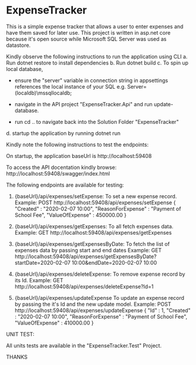 # ExpenseTracker
This is a simple expense tracker that allows a user to enter expenses and have them saved for later use. This project is written in asp.net core because it's open source while Microsoft SQL Server was used as datastore.


Kindly observe the following instructions to run the application using CLI
a. Run dotnet restore to install dependencies
b. Run dotnet build
c. To spin up local database, 

   - ensure the "server" variable in connection string in appsettings references the local instance of your SQL e.g. Server=(localdb)\mssqllocaldb;

   - navigate in the API project "ExpenseTracker.Api" and run update-database.

   - run cd .. to navigate back into the Solution Folder "ExpenseTracker"

d. startup the application by running dotnet run

Kindly note the following instructions to test the endpoints:

On startup, the application baseUrl is http://localhost:59408

To access the API docentation kindly browse: http://localhost:59408/swagger/index.html

The following endpoints are available for testing:

1. {baseUrl}/api/expenses/setExpense: To set a new expense record. 
Example:
POST http://localhost:59408/api/expenses/setExpense
{
	"Created" : "2020-02-07 10:00", 
	"ReasonForExpense" : "Payment of School Fee", 
	"ValueOfExpense" : 450000.00
}

2. {baseUrl}/api/expenses/getExpenses: To all fetch expenses data.
Example:
GET http://localhost:59408/api/expenses/getExpenses

3. {baseUrl}/api/expenses/getExpensesByDate: To fetch the list of expenses data by passing start and end dates
Example:
GET http://localhost:59408/api/expenses/getExpensesByDate?startDate=2020-02-07 10:00&endDate=2020-02-07 10:00

4. {baseUrl}/api/expenses/deleteExpense: To remove expense record by its Id.
Example:
GET http://localhost:59408/api/expenses/deleteExpense?Id=1

5. {baseUrl}/api/expenses/updateExpense To update an expense record by passing the it's Id and the new update model.
Example:
POST http://localhost:59408/api/expenses/updateExpense
{
	"Id" : 1,
	"Created" : "2020-02-07 10:00", 
	"ReasonForExpense" : "Payment of School Fee", 
	"ValueOfExpense" : 410000.00
}


UNIT TEST:

All units tests are available in the "ExpenseTracker.Test" Project.


THANKS
